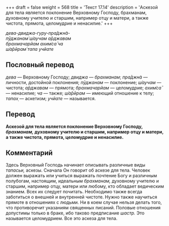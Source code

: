 +++
draft = false
weight = 568
title = 'Текст 17.14'
description = 'Аскезой для тела является поклонение Верховному Господу, брахманам, духовному учителю и старшим, например отцу и матери, а также чистота, прямота, целомудрие и ненасилие.'
+++

_дева-двиджа-гуру-пра̄джн̃а-  
пӯджанам̇ ш́аучам а̄рджавам  
брахмачарйам ахим̇са̄ ча  
ш́а̄рӣрам̇ тапа учйате_

## Пословный перевод

_дева_ — Верховному Господу; _двиджа_ — _брахманам_; _пра̄джн̃а_ — личности, достойной поклонения; _пӯджанам_ — поклонение; _ш́аучам_ — чистота; _а̄рджавам_ — прямота; _брахмачарйам_ — целомудрие; _ахим̇са̄_ — ненасилие; _ча_ — также; _ш́а̄рӣрам_ — имеющий отношение к телу; _тапах̣_ — аскетизм; _учйате_ — называется.

## Перевод

**Аскезой для тела является поклонение Верховному Господу, _брахманам,_ духовному учителю и старшим, например отцу и матери, а также чистота, прямота, целомудрие и ненасилие.**

## Комментарий

Здесь Верховный Господь начинает описывать различные виды _тапасьи,_ аскезы. Сначала Он говорит об аскезе для тела. Человек должен выражать или учиться выражать почтение Богу и различным полубогам, настоящим, идеальным _брахманам,_ духовному учителю и старшим, например отцу, матери или любому, кто обладает ведическим знанием. Всех их следует почитать. Необходимо также всегда заботиться о внешней и внутренней чистоте. Нужно также научиться прямоте в отношениях с людьми. Ни в коем случае нельзя делать того, что противоречит указаниям священных писаний. Половые отношения допустимы только в браке, ибо таково предписание _шастр._ Это называется целомудрием. Все это аскеза для тела.
